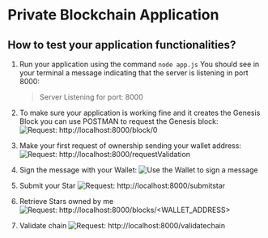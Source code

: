 # Private Blockchain Application

## How to test your application functionalities?

1. Run your application using the command `node app.js`
   You should see in your terminal a message indicating that the server is listening in port 8000:

   > Server Listening for port: 8000

2. To make sure your application is working fine and it creates the Genesis Block you can use POSTMAN to request the Genesis block:
   ![Request: http://localhost:8000/block/0 ](https://snipboard.io/FC8lZR.jpg)
3. Make your first request of ownership sending your wallet address:
   ![Request: http://localhost:8000/requestValidation ](https://snipboard.io/8NKHWQ.jpg)
4. Sign the message with your Wallet:
   ![Use the Wallet to sign a message](https://snipboard.io/9ut8D2.jpg)
5. Submit your Star
   ![Request: http://localhost:8000/submitstar](https://snipboard.io/b52WLy.jpg)
6. Retrieve Stars owned by me
   ![Request: http://localhost:8000/blocks/<WALLET_ADDRESS>](https://snipboard.io/SngE78.jpg)

7. Validate chain
   ![Request: http://localhost:8000/validatechain](https://snipboard.io/TUpLuA.jpg)

